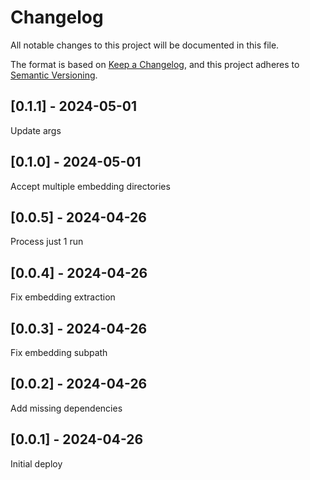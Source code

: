 # Changelog
All notable changes to this project will be documented in this file.

The format is based on [Keep a Changelog](https://keepachangelog.com/en/1.0.0/),
and this project adheres to [Semantic Versioning](https://semver.org/spec/v2.0.0.html).

## [0.1.1] - 2024-05-01
Update args

## [0.1.0] - 2024-05-01
Accept multiple embedding directories

## [0.0.5] - 2024-04-26
Process just 1 run

## [0.0.4] - 2024-04-26
Fix embedding extraction

## [0.0.3] - 2024-04-26
Fix embedding subpath

## [0.0.2] - 2024-04-26
Add missing dependencies

## [0.0.1] - 2024-04-26
Initial deploy
